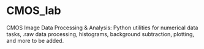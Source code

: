# CMOS_lab
CMOS Image Data Processing &amp; Analysis: Python utilities for numerical data tasks, .raw data processing, histograms, background subtraction, plotting, and more to be added. 
